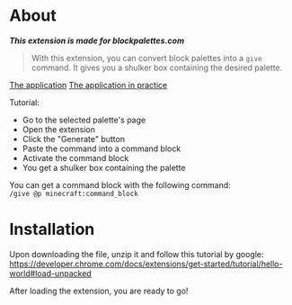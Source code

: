 # About
***This extension is made for blockpalettes.com***

> With this extension, you can convert block palettes into a `give` command. It gives you a shulker box containing the desired palette.

[The application](https://imgur.com/AIkm7G4)
[The application in practice](https://imgur.com/gUJNZQd)

Tutorial:
- Go to the selected palette's page
- Open the extension
- Click the "Generate" button
- Paste the command into a command block
- Activate the command block
- You get a shulker box containing the palette

You can get a command block with the following command: \
`/give @p minecraft:command_block`

# Installation
Upon downloading the file, unzip it and follow this tutorial by google:
https://developer.chrome.com/docs/extensions/get-started/tutorial/hello-world#load-unpacked

After loading the extension, you are ready to go!

